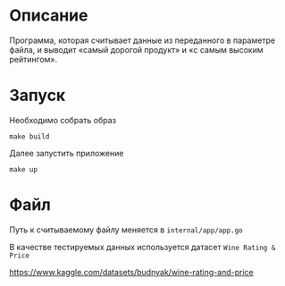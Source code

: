 # Описание

Программа, которая считывает данные из переданного в параметре файла, и
выводит «самый дорогой продукт» и «с самым высоким рейтингом».

# Запуск

Необходимо собрать образ

```shell script
make build
```

Далее запустить приложение

```shell script
make up
```

# Файл

Путь к считываемому файлу меняется в `internal/app/app.go`

В качестве тестируемых данных используется датасет `Wine Rating & Price`

https://www.kaggle.com/datasets/budnyak/wine-rating-and-price